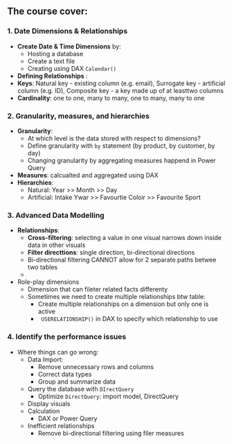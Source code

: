 ## The course cover:
### 1. Date Dimensions & Relationships 
- **Create Date & Time Dimensions** by:
  - Hosting a database
  - Create a text file
  - Creating using DAX ``Calendar()``
-  **Defining Relationships** :
  - **Keys**: Natural key - existing column (e.g. email), Surrogate key - artificial column (e.g. ID), Composite key - a key made up of at leasttwo columns
  - **Cardinality**: one to one, many to many, one to many, many to one
 ### 2. Granularity, measures, and hierarchies
 - **Granularity**:
   - At which level is the data stored with respect to dimensions?
   - Define granularity with ``by`` statement (by product, by customer, by day)
   - Changing granularity by aggregating measures happend in Power Query
 - **Measures**: calcualted and aggregated using DAX
 - **Hierarchies**:
   - Natural: Year >> Month >> Day
   - Artificial: Intake Ywar >> Favourtie Coloir >> Favourite Sport

### 3. Advanced Data Modelling
- **Relationships**:
  - **Cross-filtering**: selecting a value in one visual narrows down inside data in other visuals
  - **Filter directtions**: single direction, bi-directional directions
  - Bi-directional filtering CANNOT allow for 2 separate paths betwee two tables 
  - 
- Role-play dimensions
  - Dimension that can fileter related facts differenty
  - Sometimes we need to create multiple relationships btw table:
    -  Create multiple relationships on a dimension but only one is active
    -  `` USERELATIONSHIP()`` in DAX to specify which relationship to use

### 4. Identify the performance issues 
- Where things can go wrong:
  - Data Import:
    - Remove unnecessary rows and columns
    - Correct data types
    - Group and summarize data 
  - Query the database with ``DIrectQuery``
    - Optimize ``DirectQuery``: import model, DirectQuery
  - Display visuals
  - Calculation
    - DAX or Power Query 
  - Inefficient relationships
    - Remove bi-directional filtering using filer measures
   
